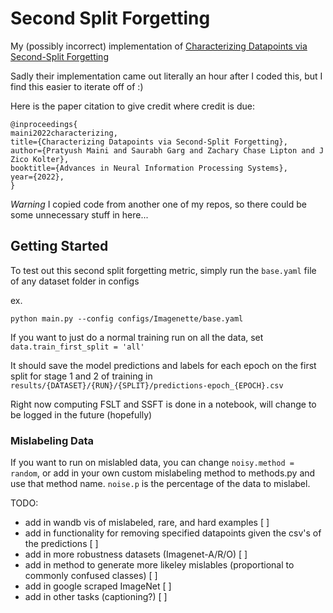 # Second Split Forgetting

My (possibly incorrect) implementation of [Characterizing Datapoints via Second-Split Forgetting](https://arxiv.org/abs/2210.15031)

Sadly their implementation came out literally an hour after I coded this, but I find this easier to iterate off of :)

Here is the paper citation to give credit where credit is due:
```
@inproceedings{
maini2022characterizing,
title={Characterizing Datapoints via Second-Split Forgetting},
author={Pratyush Maini and Saurabh Garg and Zachary Chase Lipton and J Zico Kolter},
booktitle={Advances in Neural Information Processing Systems},
year={2022},
}
```

*Warning* I copied code from another one of my repos, so there could be some unnecessary stuff in here...

## Getting Started

To test out this second split forgetting metric, simply run the `base.yaml` file of any dataset folder in configs

ex.
```
python main.py --config configs/Imagenette/base.yaml
```

If you want to just do a normal training run on all the data, set `data.train_first_split = 'all'`

It should save the model predictions and labels for each epoch on the first split for stage 1 and 2 of training in `results/{DATASET}/{RUN}/{SPLIT}/predictions-epoch_{EPOCH}.csv`

Right now computing FSLT and SSFT is done in a notebook, will change to be logged in the future (hopefully)

### Mislabeling Data

If you want to run on mislabled data, you can change `noisy.method = random`, or add in your own custom mislabeling method to methods.py and use that method name. `noise.p` is the percentage of the data to mislabel. 

TODO:
- add in wandb vis of mislabeled, rare, and hard examples [ ]
- add in functionality for removing specified datapoints given the csv's of the predictions [ ]
- add in more robustness datasets (Imagenet-A/R/O) [ ]
- add in method to generate more likeley mislables (proportional to commonly confused classes) [ ]
- add in google scraped ImageNet [ ]
- add in other tasks (captioning?) [ ]
